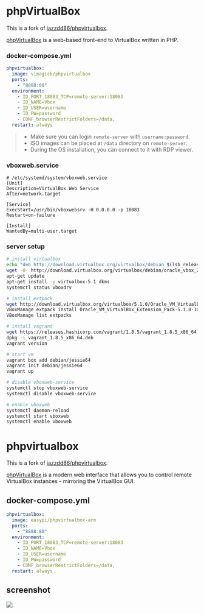 phpVirtualBox
=============

This is a fork of [jazzdd86/phpvirtualbox](https://hub.docker.com/r/jazzdd/phpvirtualbox/).

[phpVirtualBox][1] is a web-based front-end to VirtualBox written in PHP.

### docker-compose.yml

```yaml
phpvirtualbox:
  image: vimagick/phpvirtualbox
  ports:
    - "8888:80"
  environment:
    - ID_PORT_18083_TCP=remote-server:18083
    - ID_NAME=Vbox
    - ID_USER=username
    - ID_PW=password
    - CONF_browserRestrictFolders=/data,
  restart: always
```

> - Make sure you can login `remote-server` with `username:password`.
> - ISO images can be placed at `/data` directory on `remote-server`.
> - During the OS installation, you can connect to it with RDP viewer.

### vboxweb.service

```
# /etc/systemd/system/vboxweb.service
[Unit]
Description=VirtualBox Web Service
After=network.target

[Service]
ExecStart=/usr/bin/vboxwebsrv -H 0.0.0.0 -p 18083
Restart=on-failure

[Install]
WantedBy=multi-user.target
```

### server setup

```bash
# install virtualbox
echo "deb http://download.virtualbox.org/virtualbox/debian $(lsb_release -cs) contrib" > /etc/apt/sources.list.d/virtualbox.list
wget -O- http://download.virtualbox.org/virtualbox/debian/oracle_vbox_2016.asc | apt-key add -
apt-get update
apt-get install -y virtualbox-5.1 dkms
systemctl status vboxdrv

# install extpack
wget http://download.virtualbox.org/virtualbox/5.1.0/Oracle_VM_VirtualBox_Extension_Pack-5.1.0-108711.vbox-extpack
VBoxManage extpack install Oracle_VM_VirtualBox_Extension_Pack-5.1.0-108711.vbox-extpack
VBoxManage list extpacks

# install vagrant
wget https://releases.hashicorp.com/vagrant/1.8.5/vagrant_1.8.5_x86_64.deb
dpkg -i vagrant_1.8.5_x86_64.deb
vagrant version

# start vm
vagrant box add debian/jessie64
vagrant init debian/jessie64
vagrant up

# disable vboxweb-service
systemctl stop vboxweb-service
systemctl disable vboxweb-service

# enable vboxweb
systemctl daemon-reload
systemctl start vboxweb
systemctl enable vboxweb
```

[1]: http://sourceforge.net/projects/phpvirtualbox/
phpvirtualbox
=============

This is a fork of [jazzdd86/phpvirtualbox](https://hub.docker.com/r/jazzdd/phpvirtualbox/).

[phpVirtualBox][1] is a modern web interface that allows you to control remote
VirtualBox instances - mirroring the VirtualBox GUI.

## docker-compose.yml

```yaml
phpvirtualbox:
  image: easypi/phpvirtualbox-arm
  ports:
    - "8888:80"
  environment:
    - ID_PORT_18083_TCP=remote-server:18083
    - ID_NAME=Vbox
    - ID_USER=username
    - ID_PW=password
    - CONF_browserRestrictFolders=/data,
  restart: always
```

## screenshot

![][2]

[1]: http://sourceforge.net/projects/phpvirtualbox/
[2]: http://a.fsdn.com/con/app/proj/phpvirtualbox/screenshots/phpvb1.png
